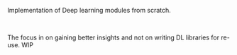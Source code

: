 Implementation of Deep learning modules from scratch.

<br/>

The focus in on gaining better insights and not on writing DL libraries for re-use.
WIP